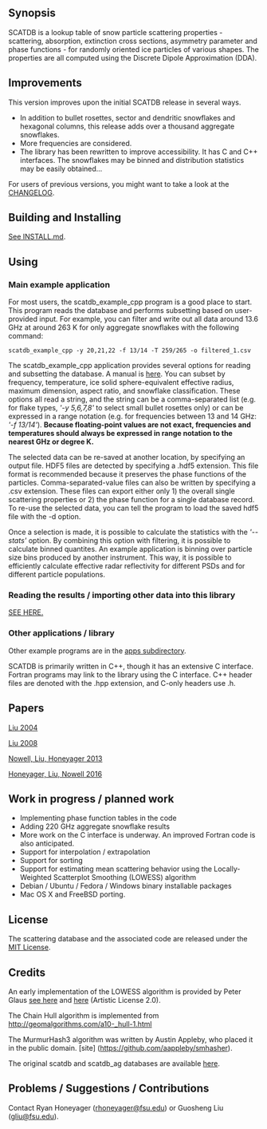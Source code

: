 ## Synopsis

SCATDB is a lookup table of snow particle scattering properties - scattering, absorption, extinction cross sections, asymmetry parameter and phase functions - for randomly oriented ice particles of various shapes. The properties are all computed using the Discrete Dipole Approximation (DDA).

## Improvements

This version improves upon the initial SCATDB release in several ways.

- In addition to bullet rosettes, sector and dendritic snowflakes and hexagonal columns, this release adds over a thousand aggregate snowflakes.
- More frequencies are considered.
- The library has been rewritten to improve accessibility. It has C and C++ interfaces. The snowflakes may be binned and distribution statistics may be easily obtained...

For users of previous versions, you might want to take a look at the [CHANGELOG](./changelog.md).

## Building and Installing

[See INSTALL.md](./INSTALL.md).

## Using

### Main example application

For most users, the scatdb_example_cpp program is a good place to start. This program reads the database and performs subsetting based on user-provided input. For example, you can filter and write out all data around 13.6 GHz at around 263 K for only aggregate snowflakes with the following command:
```
scatdb_example_cpp -y 20,21,22 -f 13/14 -T 259/265 -o filtered_1.csv
```

The scatdb_example_cpp application provides several options for reading and subsetting the database. A manual is [here](./apps/cpp/README.md).
You can subset by frequency, temperature, ice solid sphere-equivalent effective radius, maximum dimension, aspect ratio, and snowflake classification.
These options all read a string, and the string can be a comma-separated list (e.g. for flake types, *'-y 5,6,7,8'* to select small bullet rosettes only)
or can be expressed in a range notation (e.g. for frequencies between 13 and 14 GHz: *'-f 13/14'*).
**Because floating-point values are not exact, frequencies and temperatures should always be expressed in range notation to the nearest GHz or degree K.**

The selected data can be re-saved at another location, by specifying an output file. HDF5 files are detected by specifying a .hdf5 extension. This file format is recommended because it preserves the phase functions of the particles. Comma-separated-value files can also be written by specifying a .csv extension. These files can export either only 1) the overall single scattering properties or 2) the phase function for a single database record. To re-use the selected data, you can tell the program to load the saved hdf5 file with the -d option.

Once a selection is made, it is possible to calculate the statistics with the *'--stats'* option. By combining this option with filtering, it is possible to calculate binned quantites. An example application is binning over particle size bins produced by another instrument. This way, it is possible to efficiently calculate effective radar reflectivity for different PSDs and for different particle populations.

### Reading the results / importing other data into this library

[SEE HERE.](./dbformat.md)

### Other applications / library

Other example programs are in the [apps subdirectory](./apps/).

SCATDB is primarily written in C++, though it has an extensive C interface. Fortran programs may link to the library using the C interface.
C++ header files are denoted with the .hpp extension, and C-only headers use .h.


Papers
---------

[Liu 2004](http://dx.doi.org/10.1175/1520-0469(2004)061%3C2441:AOSSPO%3E2.0.CO;2)

[Liu 2008](http://journals.ametsoc.org/doi/abs/10.1175/2008BAMS2486.1)

[Nowell, Liu, Honeyager 2013](http://onlinelibrary.wiley.com/doi/10.1002/jgrd.50620/abstract)

[Honeyager, Liu, Nowell 2016](http://dx.doi.org/10.1016/j.jqsrt.2015.10.025)

## Work in progress / planned work

- Implementing phase function tables in the code
- Adding 220 GHz aggregate snowflake results
- More work on the C interface is underway. An improved Fortran code is also anticipated.
- Support for interpolation / extrapolation
- Support for sorting
- Support for estimating mean scattering behavior using the Locally-Weighted Scatterplot Smoothing (LOWESS) algorithm
- Debian / Ubuntu / Fedora / Windows binary installable packages
- Mac OS X and FreeBSD porting.

## License

The scattering database and the associated code are released under the [MIT License](https://opensource.org/licenses/MIT).

## Credits

An early implementation of the LOWESS algorithm is provided by Peter Glaus [see here](http://www.cs.man.ac.uk/~glausp/) and [here](https://github.com/BitSeq/BitSeq) (Artistic License 2.0).

The Chain Hull algorithm is implemented from http://geomalgorithms.com/a10-_hull-1.html

The MurmurHash3 algorithm was written by Austin Appleby, who placed it in the public domain. [site] (https://github.com/aappleby/smhasher).

The original scatdb and scatdb_ag databases are available [here](http://cirrus.met.fsu.edu/research/scatdb.html).


## Problems / Suggestions / Contributions

Contact Ryan Honeyager \(<rhoneyager@fsu.edu>\) or Guosheng Liu \(<gliu@fsu.edu>\).

